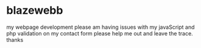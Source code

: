 # blazewebb
my webpage development
please am having issues with my javaScript and php validation on my contact form
please help me out and leave the trace.
thanks
